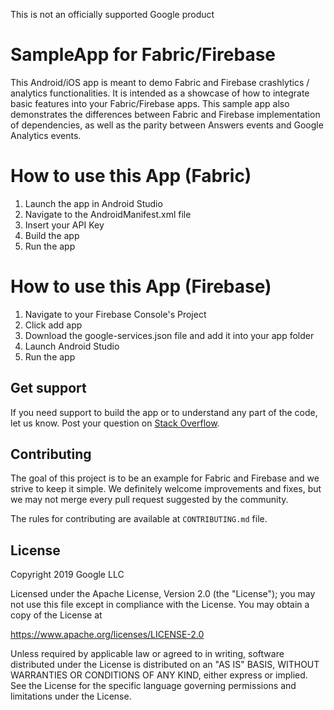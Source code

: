 This is not an officially supported Google product

# SampleApp for Fabric/Firebase

This Android/iOS app is meant to demo Fabric and Firebase crashlytics / analytics functionalities. It is intended as a showcase of how to integrate basic features into your Fabric/Firebase apps. This sample app also demonstrates the differences between Fabric and Firebase implementation of dependencies, as well as the parity between Answers events and Google Analytics events.

# How to use this App (Fabric)

1. Launch the app in Android Studio
2. Navigate to the AndroidManifest.xml file
3. Insert your API Key
4. Build the app
5. Run the app

# How to use this App (Firebase)

1. Navigate to your Firebase Console's Project
2. Click add app
3. Download the google-services.json file and add it into your app folder
4. Launch Android Studio
5. Run the app

## Get support

If you need support to build the app or to understand any part of the code, let us know. Post your question on [Stack Overflow](http://stackoverflow.com/questions/tagged/google-fabric).

## Contributing

The goal of this project is to be an example for Fabric and Firebase and we strive to keep it simple. We definitely welcome improvements and fixes, but we may not merge every pull request suggested by the community.

The rules for contributing are available at `CONTRIBUTING.md` file.

## License

Copyright 2019 Google LLC

Licensed under the Apache License, Version 2.0 (the "License");
you may not use this file except in compliance with the License.
You may obtain a copy of the License at

https://www.apache.org/licenses/LICENSE-2.0

Unless required by applicable law or agreed to in writing, software
distributed under the License is distributed on an "AS IS" BASIS,
WITHOUT WARRANTIES OR CONDITIONS OF ANY KIND, either express or implied.
See the License for the specific language governing permissions and
limitations under the License.

